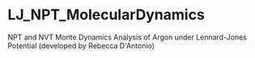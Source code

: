 # LJ_NPT_MolecularDynamics
NPT and NVT Monte Dynamics Analysis of Argon under Lennard-Jones Potential
(developed by Rebecca D'Antonio)
